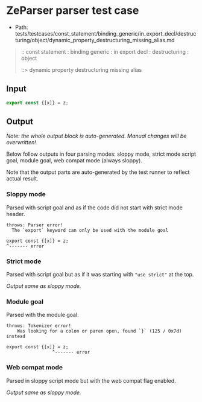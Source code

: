 # ZeParser parser test case

- Path: tests/testcases/const_statement/binding_generic/in_export_decl/destructuring/object/dynamic_property_destructuring_missing_alias.md

> :: const statement : binding generic : in export decl : destructuring : object
>
> ::> dynamic property destructuring missing alias

## Input

`````js
export const {[x]} = z;
`````

## Output

_Note: the whole output block is auto-generated. Manual changes will be overwritten!_

Below follow outputs in four parsing modes: sloppy mode, strict mode script goal, module goal, web compat mode (always sloppy).

Note that the output parts are auto-generated by the test runner to reflect actual result.

### Sloppy mode

Parsed with script goal and as if the code did not start with strict mode header.

`````
throws: Parser error!
  The `export` keyword can only be used with the module goal

export const {[x]} = z;
^------- error
`````

### Strict mode

Parsed with script goal but as if it was starting with `"use strict"` at the top.

_Output same as sloppy mode._

### Module goal

Parsed with the module goal.

`````
throws: Tokenizer error!
    Was looking for a colon or paren open, found `}` (125 / 0x7d) instead

export const {[x]} = z;
                 ^------- error
`````


### Web compat mode

Parsed in sloppy script mode but with the web compat flag enabled.

_Output same as sloppy mode._
